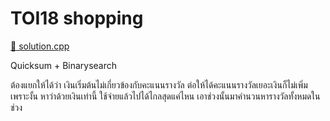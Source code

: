 # TOI18 shopping

[🎉 solution.cpp](./toi18_shopping.cpp)

Quicksum + Binarysearch

ต้องแยกให้ได้ว่า เงินเริ่มต้นไม่เกี่ยวข้องกับคะแนนรางวัล ต่อให้ได้คะแนนรางวัลเยอะเงินก็ไม่เพิ่ม
เพราะงั้น หาว่าด้วยเงินเท่านี้ ใช้จ่ายแล้วไปได้ไกลสุดแค่ไหน
เอาช่วงนั้นมาคำนวนหารางวัลทั้งหมดในช่วง
